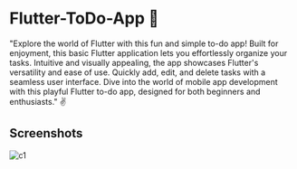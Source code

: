 
# Flutter-ToDo-App 📝

"Explore the world of Flutter with this fun and simple to-do app! Built for enjoyment, this basic Flutter application lets you effortlessly organize your tasks. Intuitive and visually appealing, the app showcases Flutter's versatility and ease of use. Quickly add, edit, and delete tasks with a seamless user interface. Dive into the world of mobile app development with this playful Flutter to-do app, designed for both beginners and enthusiasts." ✌️

## Screenshots
![c1](https://github.com/ayushsahu07/Flutter-ToDo-App/assets/146854646/b692ff8d-0bdf-4fbf-906b-b5a54a7335d7)

